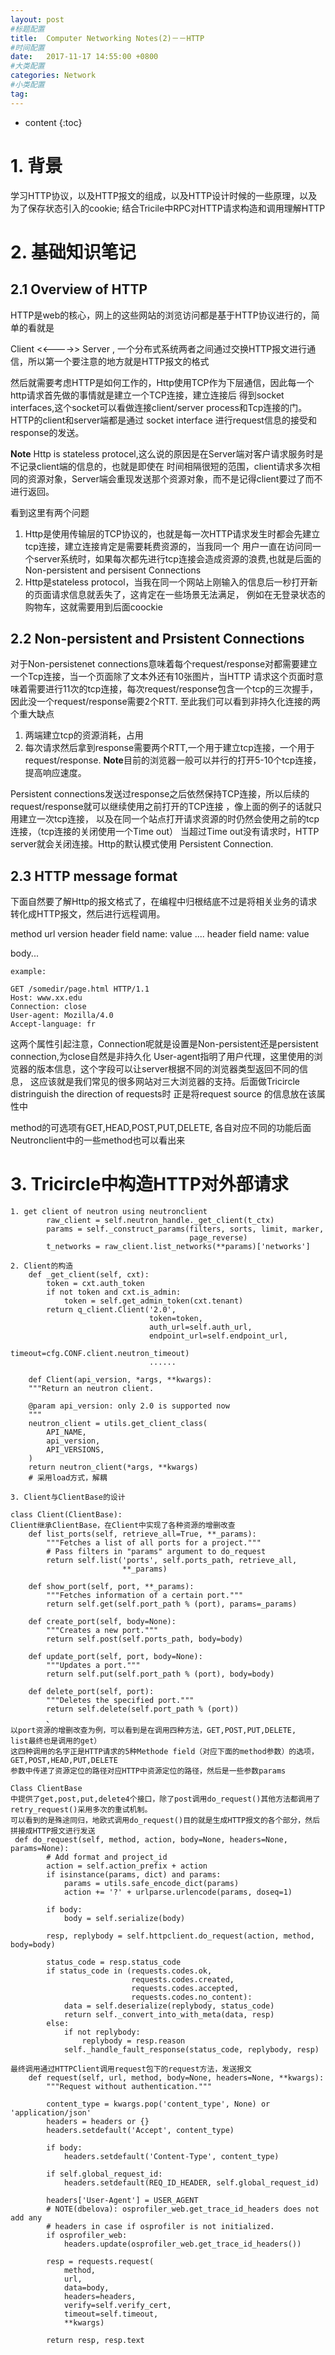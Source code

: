 ```yaml
---
layout: post
#标题配置
title:  Computer Networking Notes(2)－－HTTP
#时间配置
date:   2017-11-17 14:55:00 +0800
#大类配置
categories: Network
#小类配置
tag: 
---
```


* content
{:toc}

# 1. 背景
学习HTTP协议，以及HTTP报文的组成，以及HTTP设计时候的一些原理，以及为了保存状态引入的cookie;
结合Tricile中RPC对HTTP请求构造和调用理解HTTP

# 2. 基础知识笔记
## 2.1 Overview of HTTP
HTTP是web的核心，网上的这些网站的浏览访问都是基于HTTP协议进行的，简单的看就是

Client <<---->> Server , 一个分布式系统两者之间通过交换HTTP报文进行通信，所以第一个要注意的地方就是HTTP报文的格式

然后就需要考虑HTTP是如何工作的，Http使用TCP作为下层通信，因此每一个http请求首先做的事情就是建立一个TCP连接，建立连接后
得到socket interfaces,这个socket可以看做连接client/server process和Tcp连接的门。HTTP的client和server端都是通过
socket interface 进行request信息的接受和response的发送。

**Note** Http is stateless protocel,这么说的原因是在Server端对客户请求服务时是不记录client端的信息的，也就是即使在
时间相隔很短的范围，client请求多次相同的资源对象，Server端会重现发送那个资源对象，而不是记得client要过了而不进行返回。

看到这里有两个问题

1. Http是使用传输层的TCP协议的，也就是每一次HTTP请求发生时都会先建立tcp连接，建立连接肯定是需要耗费资源的，当我同一个
用户一直在访问同一个server系统时，如果每次都先进行tcp连接会造成资源的浪费,也就是后面的Non-persistent and persisent Connections
2. Http是stateless protocol，当我在同一个网站上刚输入的信息后一秒打开新的页面请求信息就丢失了，这肯定在一些场景无法满足，
例如在无登录状态的购物车，这就需要用到后面coockie

## 2.2 Non-persistent and Prsistent Connections
对于Non-persistenet connections意味着每个request/response对都需要建立一个Tcp连接，当一个页面除了文本外还有10张图片，当HTTP
请求这个页面时意味着需要进行11次的tcp连接，每次request/response包含一个tcp的三次握手，因此没一个request/response需要2个RTT.
至此我们可以看到非持久化连接的两个重大缺点

1. 两端建立tcp的资源消耗，占用
2. 每次请求然后拿到response需要两个RTT,一个用于建立tcp连接，一个用于request/response.
**Note**目前的浏览器一般可以并行的打开5-10个tcp连接，提高响应速度。

Persistent connections发送过response之后依然保持TCP连接，所以后续的request/response就可以继续使用之前打开的TCP连接
，像上面的例子的话就只用建立一次tcp连接， 以及在同一个站点打开请求资源的时仍然会使用之前的tcp连接，（tcp连接的关闭使用一个Time out）
当超过Time out没有请求时，HTTP server就会关闭连接。Http的默认模式使用 Persistent Connection.

## 2.3 HTTP message format
下面自然要了解Http的报文格式了，在编程中归根结底不过是将相关业务的请求转化成HTTP报文，然后进行远程调用。

method url version
header field name: value
....
header field name: value

body...

```buildoutcfg
example:

GET /somedir/page.html HTTP/1.1
Host: www.xx.edu
Connection: close
User-agent: Mozilla/4.0
Accept-language: fr
```
这两个属性引起注意，Connection呢就是设置是Non-persistent还是persistent connection,为close自然是非持久化
User-agent指明了用户代理，这里使用的浏览器的版本信息，这个字段可以让server根据不同的浏览器类型返回不同的信息，
这应该就是我们常见的很多网站对三大浏览器的支持。后面做Tricircle distringuish the direction of requests时
正是将request source 的信息放在该属性中

method的可选项有GET,HEAD,POST,PUT,DELETE, 各自对应不同的功能后面Neutronclient中的一些method也可以看出来



# 3. Tricircle中构造HTTP对外部请求
```buildoutcfg
1. get client of neutron using neutronclient
        raw_client = self.neutron_handle._get_client(t_ctx)
        params = self._construct_params(filters, sorts, limit, marker,
                                        page_reverse)
        t_networks = raw_client.list_networks(**params)['networks']
        
2. Client的构造
    def _get_client(self, cxt):
        token = cxt.auth_token
        if not token and cxt.is_admin:
            token = self.get_admin_token(cxt.tenant)
        return q_client.Client('2.0',
                               token=token,
                               auth_url=self.auth_url,
                               endpoint_url=self.endpoint_url,
                               timeout=cfg.CONF.client.neutron_timeout)
                               ......
                               
    def Client(api_version, *args, **kwargs):
    """Return an neutron client.

    @param api_version: only 2.0 is supported now
    """
    neutron_client = utils.get_client_class(
        API_NAME,
        api_version,
        API_VERSIONS,
    )
    return neutron_client(*args, **kwargs)
    # 采用load方式，解耦
    
3. Client与ClientBase的设计

class Client(ClientBase):
Client继承ClientBase，在Client中实现了各种资源的增删改查
    def list_ports(self, retrieve_all=True, **_params):
        """Fetches a list of all ports for a project."""
        # Pass filters in "params" argument to do_request
        return self.list('ports', self.ports_path, retrieve_all,
                         **_params)

    def show_port(self, port, **_params):
        """Fetches information of a certain port."""
        return self.get(self.port_path % (port), params=_params)

    def create_port(self, body=None):
        """Creates a new port."""
        return self.post(self.ports_path, body=body)

    def update_port(self, port, body=None):
        """Updates a port."""
        return self.put(self.port_path % (port), body=body)

    def delete_port(self, port):
        """Deletes the specified port."""
        return self.delete(self.port_path % (port))
        、
以port资源的增删改查为例，可以看到是在调用四种方法，GET,POST,PUT,DELETE,
list最终也是调用的get）
这四种调用的名字正是HTTP请求的5种Methode field（对应下面的method参数）的选项，GET,POST,HEAD,PUT,DELETE
参数中传递了资源定位的路径对应HTTP中资源定位的路径，然后是一些参数params
    
Class ClientBase
中提供了get,post,put,delete4个接口，除了post调用do_request()其他方法都调用了
retry_request()采用多次的重试机制。
可以看到的是殊途同归，地欧式调用do_request()目的就是生成HTTP报文的各个部分，然后
拼接成HTTP报文进行发送
 def do_request(self, method, action, body=None, headers=None, params=None):
        # Add format and project_id
        action = self.action_prefix + action
        if isinstance(params, dict) and params:
            params = utils.safe_encode_dict(params)
            action += '?' + urlparse.urlencode(params, doseq=1)

        if body:
            body = self.serialize(body)

        resp, replybody = self.httpclient.do_request(action, method, body=body)

        status_code = resp.status_code
        if status_code in (requests.codes.ok,
                           requests.codes.created,
                           requests.codes.accepted,
                           requests.codes.no_content):
            data = self.deserialize(replybody, status_code)
            return self._convert_into_with_meta(data, resp)
        else:
            if not replybody:
                replybody = resp.reason
            self._handle_fault_response(status_code, replybody, resp)

最终调用通过HTTPClient调用request包下的request方法，发送报文
    def request(self, url, method, body=None, headers=None, **kwargs):
        """Request without authentication."""

        content_type = kwargs.pop('content_type', None) or 'application/json'
        headers = headers or {}
        headers.setdefault('Accept', content_type)

        if body:
            headers.setdefault('Content-Type', content_type)

        if self.global_request_id:
            headers.setdefault(REQ_ID_HEADER, self.global_request_id)

        headers['User-Agent'] = USER_AGENT
        # NOTE(dbelova): osprofiler_web.get_trace_id_headers does not add any
        # headers in case if osprofiler is not initialized.
        if osprofiler_web:
            headers.update(osprofiler_web.get_trace_id_headers())

        resp = requests.request(
            method,
            url,
            data=body,
            headers=headers,
            verify=self.verify_cert,
            timeout=self.timeout,
            **kwargs)

        return resp, resp.text
```
